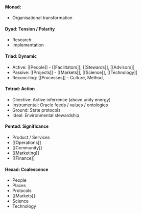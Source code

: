 #### Monad: 
- Organisational transformation

#### Dyad: Tension / Polarity
- Research
- Implementation

#### Triad: Dynamic
- Active: [[People]] - [[Facilitators]], [[Stewards]], [[Advisors]]
- Passive: [[Projects]] - [[Markets]], [[Science]], [[Technology]]
- Reconciling: [[Processes]] - Culture, Method, 

#### Tetrad: Action
- Directive: Active inferrence (above unity energy)
- Instrumental: Oracle feeds / values / ontologies 
- Ground: State protocols
- Ideal: Environmental stewardship

#### Pentad: Significance
- Product / Services
- [[Operations]]
- [[Community]]
- [[Marketing]]
- [[Finance]]

#### Hexad: Coalescence
- People
- Places
- Protocols
- [[Markets]]
- Science
- Technology
